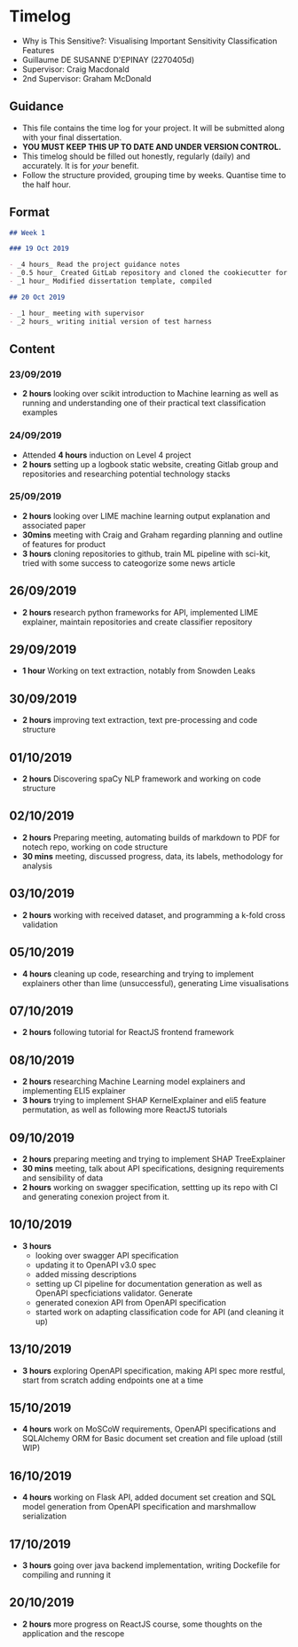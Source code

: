 # Timelog

- Why is This Sensitive?: Visualising Important Sensitivity Classification Features
- Guillaume DE SUSANNE D'EPINAY (2270405d)
- Supervisor: Craig Macdonald
- 2nd Supervisor: Graham McDonald

## Guidance

- This file contains the time log for your project. It will be submitted along with your final dissertation.
- **YOU MUST KEEP THIS UP TO DATE AND UNDER VERSION CONTROL.**
- This timelog should be filled out honestly, regularly (daily) and accurately. It is for _your_ benefit.
- Follow the structure provided, grouping time by weeks. Quantise time to the half hour.

## Format

```markdown
## Week 1

### 19 Oct 2019

- _4 hours_ Read the project guidance notes
- _0.5 hour_ Created GitLab repository and cloned the cookiecutter for the projects
- _1 hour_ Modified dissertation template, compiled

## 20 Oct 2019

- _1 hour_ meeting with supervisor
- _2 hours_ writing initial version of test harness
```

## Content

### 23/09/2019

- **2 hours** looking over scikit introduction to Machine learning as well as running and understanding one of their practical text classification examples

### 24/09/2019

- Attended **4 hours** induction on Level 4 project
- **2 hours** setting up a logbook static website, creating Gitlab group and repositories and researching potential technology stacks

### 25/09/2019

- **2 hours** looking over LIME machine learning output explanation and associated paper
- **30mins** meeting with Craig and Graham regarding planning and outline of features for product
- **3 hours** cloning repositories to github, train ML pipeline with sci-kit, tried with some success to cateogorize some news article

## 26/09/2019

- **2 hours** research python frameworks for API, implemented LIME explainer, maintain repositories and create classifier repository

## 29/09/2019

- **1 hour** Working on text extraction, notably from Snowden Leaks

## 30/09/2019

- **2 hours** improving text extraction, text pre-processing and code structure

## 01/10/2019

- **2 hours** Discovering spaCy NLP framework and working on code structure

## 02/10/2019

- **2 hours** Preparing meeting, automating builds of markdown to PDF for notech repo, working on code structure
- **30 mins** meeting, discussed progress, data, its labels, methodology for analysis

## 03/10/2019

- **2 hours** working with received dataset, and programming a k-fold cross validation

## 05/10/2019

- **4 hours** cleaning up code, researching and trying to implement explainers other than lime (unsuccessful), generating Lime visualisations

## 07/10/2019

- **2 hours** following tutorial for ReactJS frontend framework

## 08/10/2019

- **2 hours** researching Machine Learning model explainers and implementing ELI5 explainer
- **3 hours** trying to implement SHAP KernelExplainer and eli5 feature permutation, as well as following more ReactJS tutorials

## 09/10/2019

- **2 hours** preparing meeting and trying to implement SHAP TreeExplainer
- **30 mins** meeting, talk about API specifications, designing requirements and sensibility of data
- **2 hours** working on swagger specification, settting up its repo with CI and generating conexion project from it.

## 10/10/2019

- **3 hours**
  - looking over swagger API specification
  - updating it to OpenAPI v3.0 spec
  - added missing descriptions
  - setting up CI pipeline for documentation generation as well as OpenAPI specficiations validator. Generate
  - generated conexion API from OpenAPI specification
  - started work on adapting classification code for API (and cleaning it up)

## 13/10/2019

- **3 hours** exploring OpenAPI specification, making API spec more restful, start from scratch adding endpoints one at a time

## 15/10/2019

- **4 hours** work on MoSCoW requirements, OpenAPI specifications and SQLAlchemy ORM for Basic document set creation and file upload (still WIP)

## 16/10/2019

- **4 hours** working on Flask API, added document set creation and SQL model generation from OpenAPI specification and marshmallow serialization

## 17/10/2019

- **3 hours** going over java backend implementation, writing Dockefile for compiling and running it

## 20/10/2019

- **2 hours** more progress on ReactJS course, some thoughts on the application and the rescope
